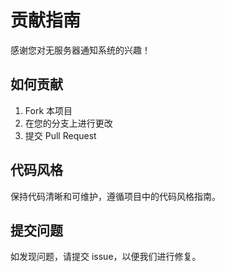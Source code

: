 # 贡献指南

感谢您对无服务器通知系统的兴趣！

## 如何贡献
1. Fork 本项目
2. 在您的分支上进行更改
3. 提交 Pull Request

## 代码风格
保持代码清晰和可维护，遵循项目中的代码风格指南。

## 提交问题
如发现问题，请提交 issue，以便我们进行修复。
